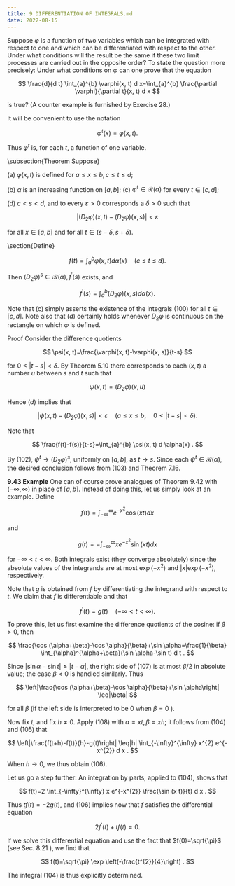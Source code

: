 ```yaml
---
title: 9 DIFFERENTIATION OF INTEGRALS.md
date: 2022-08-15
---
```


Suppose $\varphi$ is a function of two variables which can be integrated with respect to one and which can be differentiated with respect to the other. Under what conditions will the result be the same if these two limit processes are carried out in the opposite order? To state the question more precisely: Under what conditions on $\varphi$ can one prove that the equation

$$
\frac{d}{d t} \int_{a}^{b} \varphi(x, t) d x=\int_{a}^{b} \frac{\partial \varphi}{\partial t}(x, t) d x
$$

is true? (A counter example is furnished by Exercise 28.)

It will be convenient to use the notation

$$
\varphi^{t}(x)=\varphi(x, t) .
$$

Thus $\varphi^{t}$ is, for each $t$, a function of one variable.

\subsection{Theorem Suppose}

(a) $\varphi(x, t)$ is defined for $a \leq x \leq b, c \leq t \leq d$;

(b) $\alpha$ is an increasing function on $[a, b]$; (c) $\varphi^{t} \in \mathscr{R}(\alpha)$ for every $t \in[c, d]$;

(d) $c<s<d$, and to every $\varepsilon>0$ corresponds a $\delta>0$ such that

$$
\left|\left(D_{2} \varphi\right)(x, t)-\left(D_{2} \varphi\right)(x, s)\right|<\varepsilon
$$

for all $x \in[a, b]$ and for all $t \in(s-\delta, s+\delta)$.

\section{Define}

$$
f(t)=\int_{a}^{b} \varphi(x, t) d \alpha(x) \quad(c \leq t \leq d) .
$$

Then $\left(D_{2} \varphi\right)^{s} \in \mathscr{R}(\alpha), f^{\prime}(s)$ exists, and

$$
f^{\prime}(s)=\int_{a}^{b}\left(D_{2} \varphi\right)(x, s) d \alpha(x) .
$$

Note that (c) simply asserts the existence of the integrals (100) for all $t \in[c, d]$. Note also that $(d)$ certainly holds whenever $D_{2} \varphi$ is continuous on the rectangle on which $\varphi$ is defined.

Proof Consider the difference quotients

$$
\psi(x, t)=\frac{\varphi(x, t)-\varphi(x, s)}{t-s}
$$

for $0<|t-s|<\delta$. By Theorem $5.10$ there corresponds to each $(x, t)$ a number $u$ between $s$ and $t$ such that

$$
\psi(x, t)=\left(D_{2} \varphi\right)(x, u)
$$

Hence $(d)$ implies that

$$
\left|\psi(x, t)-\left(D_{2} \varphi\right)(x, s)\right|<\varepsilon \quad(a \leq x \leq b, \quad 0<|t-s|<\delta) .
$$

Note that

$$
\frac{f(t)-f(s)}{t-s}=\int_{a}^{b} \psi(x, t) d \alpha(x) .
$$

By (102), $\psi^{t} \rightarrow\left(D_{2} \varphi\right)^{s}$, uniformly on $[a, b]$, as $t \rightarrow s$. Since each $\psi^{t} \in \mathscr{R}(\alpha)$, the desired conclusion follows from (103) and Theorem 7.16.


**9.43 Example** One can of course prove analogues of Theorem $9.42$ with $(-\infty, \infty)$ in place of $[a, b]$. Instead of doing this, let us simply look at an example. Define

$$
f(t)=\int_{-\infty}^{\infty} e^{-x^{2}} \cos (x t) d x
$$

and

$$
g(t)=-\int_{-\infty}^{\infty} x e^{-x^{2}} \sin (x t) d x
$$

for $-\infty<t<\infty$. Both integrals exist (they converge absolutely) since the absolute values of the integrands are at most $\exp \left(-x^{2}\right)$ and $|x| \exp \left(-x^{2}\right)$, respectively.

Note that $g$ is obtained from $f$ by differentiating the integrand with respect to $t$. We claim that $f$ is differentiable and that

$$
f^{\prime}(t)=g(t) \quad(-\infty<t<\infty) .
$$

To prove this, let us first examine the difference quotients of the cosine: if $\beta>0$, then

$$
\frac{\cos (\alpha+\beta)-\cos \alpha}{\beta}+\sin \alpha=\frac{1}{\beta} \int_{\alpha}^{\alpha+\beta}(\sin \alpha-\sin t) d t .
$$

Since $|\sin \alpha-\sin t| \leq|t-\alpha|$, the right side of (107) is at most $\beta / 2$ in absolute value; the case $\beta<0$ is handled similarly. Thus

$$
\left|\frac{\cos (\alpha+\beta)-\cos \alpha}{\beta}+\sin \alpha\right| \leq|\beta|
$$

for all $\beta$ (if the left side is interpreted to be 0 when $\beta=0$ ).

Now fix $t$, and fix $h \neq 0$. Apply (108) with $\alpha=x t, \beta=x h$; it follows from (104) and (105) that

$$
\left|\frac{f(t+h)-f(t)}{h}-g(t)\right| \leq|h| \int_{-\infty}^{\infty} x^{2} e^{-x^{2}} d x .
$$

When $h \rightarrow 0$, we thus obtain (106).

Let us go a step further: An integration by parts, applied to (104), shows that

$$
f(t)=2 \int_{-\infty}^{\infty} x e^{-x^{2}} \frac{\sin (x t)}{t} d x .
$$

Thus $t f(t)=-2 g(t)$, and (106) implies now that $f$ satisfies the differential equation

$$
2 f^{\prime}(t)+t f(t)=0 .
$$

If we solve this differential equation and use the fact that $f(0)=\sqrt{\pi}$ (see Sec. $8.21$ ), we find that

$$
f(t)=\sqrt{\pi} \exp \left(-\frac{t^{2}}{4}\right) .
$$

The integral (104) is thus explicitly determined. 
